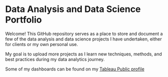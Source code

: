 # **Data Analysis and Data Science Portfolio**

Welcome! This GitHub repository serves as a place to store and document a few of the data analysis and data science projects I have undertaken, either for clients or my own personal use. 

My goal is to upload more projects as I learn new techniques, methods, and best practices during my data analytics journey. 

Some of my dashboards can be found on my [Tableau Public profile](https://public.tableau.com/app/profile/ken.chin)
